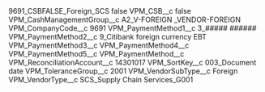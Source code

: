 <?xml version="1.0" encoding="UTF-8"?>
<CustomMetadata xmlns="http://soap.sforce.com/2006/04/metadata" xmlns:xsi="http://www.w3.org/2001/XMLSchema-instance" xmlns:xsd="http://www.w3.org/2001/XMLSchema">
    <label>9691_CSBFALSE_Foreign_SCS</label>
    <protected>false</protected>
    <values>
        <field>VPM_CSB__c</field>
        <value xsi:type="xsd:boolean">false</value>
    </values>
    <values>
        <field>VPM_CashManagementGroup__c</field>
        <value xsi:type="xsd:string">A2_V-FOREIGN _VENDOR-FOREIGN</value>
    </values>
    <values>
        <field>VPM_CompanyCode__c</field>
        <value xsi:type="xsd:string">9691</value>
    </values>
    <values>
        <field>VPM_PaymentMethod1__c</field>
        <value xsi:type="xsd:string">3_##### ######</value>
    </values>
    <values>
        <field>VPM_PaymentMethod2__c</field>
        <value xsi:type="xsd:string">9_Citibank foreign currency EBT</value>
    </values>
    <values>
        <field>VPM_PaymentMethod3__c</field>
        <value xsi:nil="true"/>
    </values>
    <values>
        <field>VPM_PaymentMethod4__c</field>
        <value xsi:nil="true"/>
    </values>
    <values>
        <field>VPM_PaymentMethod5__c</field>
        <value xsi:nil="true"/>
    </values>
    <values>
        <field>VPM_PaymentMethod__c</field>
        <value xsi:nil="true"/>
    </values>
    <values>
        <field>VPM_ReconciliationAccount__c</field>
        <value xsi:type="xsd:string">14301017</value>
    </values>
    <values>
        <field>VPM_SortKey__c</field>
        <value xsi:type="xsd:string">003_Document date</value>
    </values>
    <values>
        <field>VPM_ToleranceGroup__c</field>
        <value xsi:type="xsd:string">2001</value>
    </values>
    <values>
        <field>VPM_VendorSubType__c</field>
        <value xsi:type="xsd:string">Foreign</value>
    </values>
    <values>
        <field>VPM_VendorType__c</field>
        <value xsi:type="xsd:string">SCS_Supply Chain Services_G001</value>
    </values>
</CustomMetadata>
